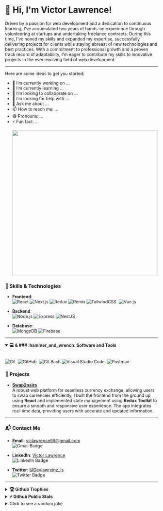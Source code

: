 
# 👋 Hi, I'm Victor Lawrence!

Driven by a passion for web development and a dedication to continuous learning, I've accumulated two years of hands-on experience through volunteering at startups and undertaking freelance contracts. During this time, I've honed my skills and expanded my expertise, successfully delivering projects for clients while staying abreast of new technologies and best practices. With a commitment to professional growth and a proven track record of adaptability, I'm eager to contribute my skills to innovative projects in the ever-evolving field of web development.

---

Here are some ideas to get you started:

- 🔭 I’m currently working on ...
- 🌱 I’m currently learning ...
- 👯 I’m looking to collaborate on ...
- 🤔 I’m looking for help with ...
- 💬 Ask me about ...
- 📫 How to reach me: ...
- 😄 Pronouns: ...
- ⚡ Fun fact: ...


<p align="right">
  <img src="https://media.giphy.com/media/YbXLZ6dymH758xSEbM/giphy.gif" width="480" height="480" />
</p>

### 🚀 Skills & Technologies

- **Frontend**:  
  ![React](https://img.shields.io/badge/-React-61DAFB?style=for-the-badge&logo=react&logoColor=black) 
  ![Next.js](https://img.shields.io/badge/-Next.js-black?style=for-the-badge&logo=nextdotjs) 
  ![Redux](https://img.shields.io/badge/-Redux-764ABC?style=for-the-badge&logo=redux)
  ![Remix](https://img.shields.io/badge/-Remix-000000?style=for-the-badge&logo=remix)
  ![TailwindCSS](https://img.shields.io/badge/-Tailwind_CSS-38B2AC?style=for-the-badge&logo=tailwind-css&logoColor=white)&nbsp;
  ![Vue.js](https://img.shields.io/badge/-Vue.js-4FC08D?style=for-the-badge&logo=vuedotjs&logoColor=white)

- **Backend**:  
  ![Node.js](https://img.shields.io/badge/-Node.js-339933?style=for-the-badge&logo=nodedotjs&logoColor=white)
  ![Express](https://img.shields.io/badge/-Express-000000?style=for-the-badge&logo=express)
  ![NestJS](https://img.shields.io/badge/-NestJS-E0234E?style=for-the-badge&logo=nestjs)

- **Database**:  
  ![MongoDB](https://img.shields.io/badge/-MongoDB-47A248?style=for-the-badge&logo=mongodb&logoColor=white) 
  ![Firebase](https://img.shields.io/badge/-Firebase-FFCA28?style=for-the-badge&logo=firebase)

---
<details open>
<summary><b>💻 & ### :hammer_and_wrench: Software and Tools</b></summary>
<br>

![Git](https://img.shields.io/badge/-Git-F05032?style=for-the-badge&logo=git&logoColor=white)&nbsp;
![GitHub](https://img.shields.io/badge/-GitHub-181717?style=for-the-badge&logo=github)&nbsp;
![Git Bash](https://img.shields.io/badge/-Git%20Bash-33BDBD?style=for-the-badge&logo=GNU%20Bash&logoColor=white)
![Visual Studio Code](https://img.shields.io/badge/-VSCODE-007ACC?style=for-the-badge&&logo=visual-studio-code&logoColor=white)&nbsp;
![Postman](https://img.shields.io/badge/-Postman-FF6C37?style=for-the-badge&logo=postman&logoColor=white)&nbsp;
<br>



### 🌟 Projects

- **[Swap2naira](https://swap2naira.com)**  
  A robust web platform for seamless currency exchange, allowing users to swap currencies efficiently. I built the frontend from the ground up using **React** and implemented state management using **Redux Toolkit** to ensure a smooth and responsive user experience. The app integrates real-time data, providing users with accurate and updated information.

---

### 📬 Contact Me

- **Email**: [viclawrence99@gmail.com](mailto:viclawrence99@gmail.com)  
  ![Gmail Badge](https://img.shields.io/badge/-Email-D14836?style=flat-square&logo=Gmail&logoColor=white)

- **LinkedIn**: [Victor Lawrence](https://www.linkedin.com/in/victor-lawrence-b75190254)  
  ![LinkedIn Badge](https://img.shields.io/badge/-Victor%20Lawrence-blue?style=flat-square&logo=Linkedin&logoColor=white)

- **Twitter**: [@Devlawreinz_js](https://x.com/Devlawreinz_js)  
  ![Twitter Badge](https://img.shields.io/badge/-Devlawreinz_js-1DA1F2?style=flat-square&logo=Twitter&logoColor=white)

---

<details>
<summary><b>🏆 Github Trophies</b></summary>
<br>
<p align="center">
<img src="https://github-profile-trophy.vercel.app/?username=Viclaww&theme=discord" alt="Viclaww" />
</p>
</details>

<details>
<summary><b>⚡ Github Public Stats</b></summary>
<br>


[![GitHub Streak](http://github-readme-streak-stats.herokuapp.com?user=Viclaww&theme=dark&background=000000)](https://git.io/streak-stats)
  ![Github stats](https://github-readme-stats.vercel.app/api?username=Viclaww)
<p align="center">
<img src="https://github-readme-stats.vercel.app/api?username=Viclaww&show_icons=true&theme=radical&count_private=true" alt="Viclaww" width="420"/>&nbsp;<img src="https://github-readme-stats.vercel.app/api/top-langs/?username=Viclaww&layout=compact&theme=radical&count_private=true" alt="Dayveed021" height="165">
</p>
<img src="https://visitor-badge.glitch.me/badge?page_id=Viclaww.Viclaww">
</details>

  <details>
  <summary>Click to see a random joke</summary>
  <div align="center">

  ![Jokes Card](https://readme-jokes.vercel.app/api?theme=halloween)

  </div>
</details>


